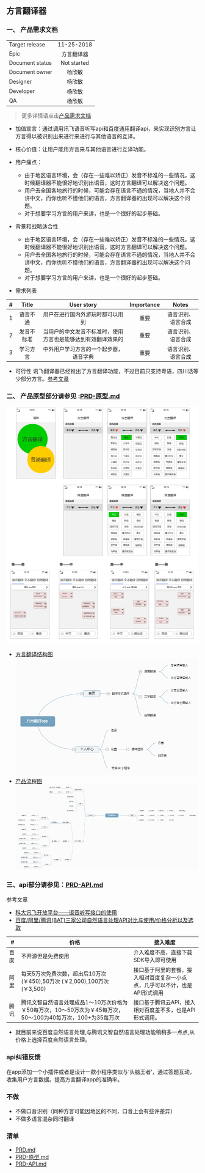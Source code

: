 ## 方言翻译器
### 一、 产品需求文档 
|       |         |
| ------------- |:-------------:|
| Target release  |11-25-2018|
| Epic      |  方言翻译器     |
| Document status | Not started      |
|Document owner|杨欣敏|
| Designer      | 杨欣敏 |
| Developer      |  杨欣敏    |
| QA |   杨欣敏   |

> 更多详情请点击[产品需求文档](/PRD.md) 
- 加值宣言：通过调用讯飞语音听写api和百度通用翻译api，来实现识别方言让方言得以被识别出来进行来进行与其他语言的互译。
- 核心价值：让用户能用方言来与其他语言进行互译功能。
- 用户痛点：
  - 由于地区语言环境，会（存在一些难以矫正）发音不标准的一些情况，这时候翻译器不能很好地识别出语音，这时方言翻译可以解决这个问题。
  - 用户去全国各地旅行的时候，可能会存在语言不通的情况，当地人并不会讲中文，而你也听不懂他们的语言，方言翻译器的出现可以解决这个问题。
  - 对于想要学习方言的用户来讲，也是一个很好的起步基础。

- 背景和战略适合性
   - 由于地区语言环境，会（存在一些难以矫正）发音不标准的一些情况，这时候翻译器不能很好地识别出语音，这时方言翻译可以解决这个问题。
   - 用户去全国各地旅行的时候，可能会存在语言不通的情况，当地人并不会讲中文，而你也听不懂他们的语言，方言翻译器的出现可以解决这个问题。
  - 对于想要学习方言的用户来讲，也是一个很好的起步基础。
- 需求列表

|    #     |    Title     |       User story     |      Importance     |      Notes     |
| ------------- |:-------------:|:-------------:|:-------------:|:-------------:|
|1       | 语言不通 | 用户在进行国内外游玩时都可以用到  | 重要 | 语言识别、语言合成|
|2         |发音不标准 |当用户的中文发音不标准时，使用方言也是能够达到有效翻译效果的|重要| 语言识别、语言合成|
|3        |学习方言 |中外用户学习方言的一个起步器，语音字典|重要| 语言识别、语言合成|
- 可行性
讯飞翻译器已经推出了方言翻译功能，不过目前只支持粤语，四川话等少部分方言。[参考文章](https://baijiahao.baidu.com/s?id=1598350854668639410&wfr=spider&for=pc) 

### 二、 产品原型部分请参见 :[PRD-原型.md](/PRD-原型.md)
![语种](img/语种.png)
![翻译界面](img/翻译界面.png)
- [方言翻译结构图](img/方言翻译结构图app.png)
![方言翻译结构图](img/方言翻译结构图app.png)
- [产品流程图](img/方言翻译流程图app.png)
![产品流程图](img/方言翻译流程图app.png)

### 三、api部分请参见：[PRD-API.md](PRD-API.md)
参考文章
- [科大讯飞开放平台——语音听写接口的使用](https://www.cnblogs.com/jiayongji/p/5300563.html)
- [百度/阿里/腾讯(BAT)三家公司自然语言处理API对比与使用/价格分析以及选取](https://ptorch.com/news/178.html)

#| 价格|接入难度
---|---|---
百度 | 不开源但是免费使用|介入难度不高，直接下载SDK导入即可使用
阿里 | 每天5万次免费次数，超出后10万次(￥450),50万次 (￥2,000),100万次 (￥3,500)|接口基于阿里的套餐，接入相对百度复杂一小点点，几乎可以不计，也是API形式调用
腾讯 | 腾讯文智自然语言处理成品1～10万次价格为￥50每万次，10～50万次为￥45每万次，50～100为40每万次，100+为35每万次|接口基于腾讯云API，接入相对百度差不多，也是API形式调用。
- 就目前来说百度自然语言处理,与腾讯文智自然语言处理功能稍稍多一点点,从价格上选择百度自然语言处理。

### api纠错反馈
在app添加一个小插件或者是设计一款小程序类似与‘头脑王者’，通过答题互动，收集用户方言数据。提高方言翻译app的准确率。

### 不做
- 不做口音识别（同种方言可能因地区的不同，口音上会有些许差异）
- 不做多语言混杂同时翻译

### 清单
- [PRD.md](/PRD.md)
- [PRD-原型.md](/PRD-原型.md)
- [PRD-API.md](/PRD-API.md)



